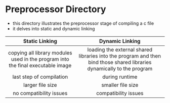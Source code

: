 # Preprocessor Directory

- this directory illustrates the preprocessor stage of compiling a c file
- it delves into static and dynamic linking

| Static Linking               | Dynamic Linking |
|:----------------------------:|:--------------------------:|
|copying all library modules used in the program into the final executable image|loading the external shared libraries into the program and then bind those shared libraries dynamically to the program|
|last step of compilation| during runtime|
|larger file size| smaller file size|
|no compatibility issues| compatibility issues|

